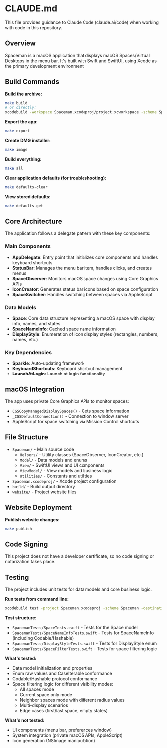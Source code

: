 # CLAUDE.md

This file provides guidance to Claude Code (claude.ai/code) when working with code in this repository.

## Overview

Spaceman is a macOS application that displays macOS Spaces/Virtual Desktops in the menu bar. It's built with Swift and SwiftUI, using Xcode as the primary development environment.

## Build Commands

**Build the archive:**
```bash
make build
# or directly:
xcodebuild -workspace Spaceman.xcodeproj/project.xcworkspace -scheme Spaceman -configuration Release clean archive -archivePath build/Spaceman.xcarchive
```

**Export the app:**
```bash
make export
```

**Create DMG installer:**
```bash
make image
```

**Build everything:**
```bash
make all
```

**Clear application defaults (for troubleshooting):**
```bash
make defaults-clear
```

**View stored defaults:**
```bash
make defaults-get
```

## Core Architecture

The application follows a delegate pattern with these key components:

### Main Components
- **AppDelegate**: Entry point that initializes core components and handles keyboard shortcuts
- **StatusBar**: Manages the menu bar item, handles clicks, and creates menus
- **SpaceObserver**: Monitors macOS space changes using Core Graphics APIs
- **IconCreator**: Generates status bar icons based on space configuration
- **SpaceSwitcher**: Handles switching between spaces via AppleScript

### Data Models
- **Space**: Core data structure representing a macOS space with display info, names, and states
- **SpaceNameInfo**: Cached space name information
- **DisplayStyle**: Enumeration of icon display styles (rectangles, numbers, names, etc.)

### Key Dependencies
- **Sparkle**: Auto-updating framework
- **KeyboardShortcuts**: Keyboard shortcut management
- **LaunchAtLogin**: Launch at login functionality

## macOS Integration

The app uses private Core Graphics APIs to monitor spaces:
- `CGSCopyManagedDisplaySpaces()` - Gets space information
- `_CGSDefaultConnection()` - Connection to window server
- AppleScript for space switching via Mission Control shortcuts

## File Structure

- `Spaceman/` - Main source code
  - `Helpers/` - Utility classes (SpaceObserver, IconCreator, etc.)
  - `Model/` - Data models and enums
  - `View/` - SwiftUI views and UI components
  - `ViewModel/` - View models and business logic
  - `Utilities/` - Constants and utilities
- `Spaceman.xcodeproj/` - Xcode project configuration
- `build/` - Build output directory
- `website/` - Project website files

## Website Deployment

**Publish website changes:**
```bash
make publish
```

## Code Signing

This project does not have a developer certificate, so no code signing or notarization takes place.

## Testing

The project includes unit tests for data models and core business logic.

**Run tests from command line:**
```bash
xcodebuild test -project Spaceman.xcodeproj -scheme Spaceman -destination platform=macOS
```

**Test structure:**
- `SpacemanTests/SpaceTests.swift` - Tests for the Space model
- `SpacemanTests/SpaceNameInfoTests.swift` - Tests for SpaceNameInfo (including Codable/Hashable)
- `SpacemanTests/DisplayStyleTests.swift` - Tests for DisplayStyle enum
- `SpacemanTests/SpaceFilterTests.swift` - Tests for space filtering logic

**What's tested:**
- Data model initialization and properties
- Enum raw values and CaseIterable conformance
- Codable/Hashable protocol conformance
- Space filtering logic for different visibility modes:
  - All spaces mode
  - Current space only mode
  - Neighbor spaces mode with different radius values
  - Multi-display scenarios
  - Edge cases (first/last space, empty states)

**What's not tested:**
- UI components (menu bar, preferences window)
- System integration (private macOS APIs, AppleScript)
- Icon generation (NSImage manipulation)
